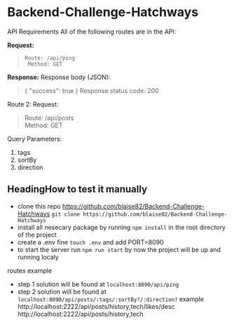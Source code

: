 
# Backend-Challenge-Hatchways

API Requirements
All of the following routes are in the API:

**Request:**
>     Route: /api/ping
>      Method: GET

**Response:**
     Response body (JSON):

>   {    "success": true  }
Response status code: 200

Route 2: 
Request: 

> Route: /api/posts  
> Method: GET

Query Parameters:
 1. tags 
 2. sortBy 
 3. direction

## HeadingHow to test it manually
- clone this repo https://github.com/blaise82/Backend-Challenge-Hatchways `git clone https://github.com/blaise82/Backend-Challenge-Hatchways`
- install all nesecary package by running `npm install` in the root directory of the project
- create a .env fine `touch .env` and add PORT=8090
- to start the server run `npm run start`
by now the project will be up and running localy

routes example 
- step 1 solution will be found at `localhost:8090/api/ping`
- step 2 solution will be found at `localhost:8090/api/posts/:tags/:sortBy?/:direction?`
example 
http://localhost:2222/api/posts/history,tech/likes/desc
http://localhost:2222/api/posts/history,tech


